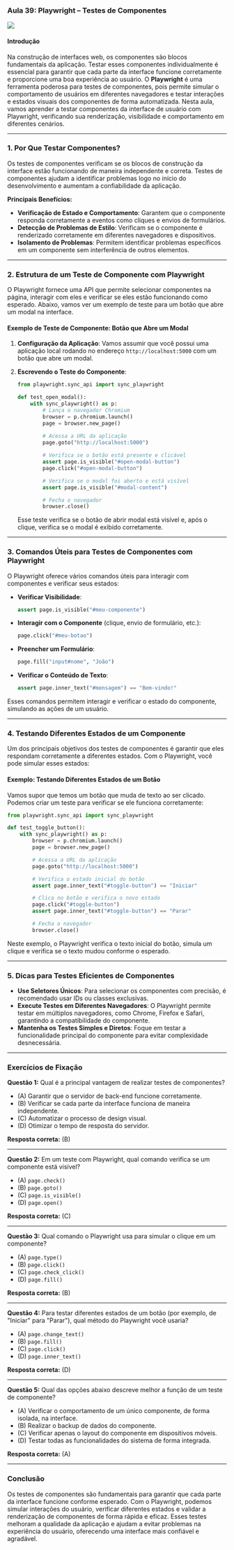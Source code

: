 ### Aula 39: Playwright – Testes de Componentes
![](./assets/39.jpeg)
#### Introdução

Na construção de interfaces web, os componentes são blocos fundamentais da aplicação. Testar esses componentes individualmente é essencial para garantir que cada parte da interface funcione corretamente e proporcione uma boa experiência ao usuário. O **Playwright** é uma ferramenta poderosa para testes de componentes, pois permite simular o comportamento de usuários em diferentes navegadores e testar interações e estados visuais dos componentes de forma automatizada. Nesta aula, vamos aprender a testar componentes da interface de usuário com Playwright, verificando sua renderização, visibilidade e comportamento em diferentes cenários.

---

### 1. Por Que Testar Componentes?

Os testes de componentes verificam se os blocos de construção da interface estão funcionando de maneira independente e correta. Testes de componentes ajudam a identificar problemas logo no início do desenvolvimento e aumentam a confiabilidade da aplicação.

**Principais Benefícios:**
- **Verificação de Estado e Comportamento**: Garantem que o componente responda corretamente a eventos como cliques e envios de formulários.
- **Detecção de Problemas de Estilo**: Verificam se o componente é renderizado corretamente em diferentes navegadores e dispositivos.
- **Isolamento de Problemas**: Permitem identificar problemas específicos em um componente sem interferência de outros elementos.

---

### 2. Estrutura de um Teste de Componente com Playwright

O Playwright fornece uma API que permite selecionar componentes na página, interagir com eles e verificar se eles estão funcionando como esperado. Abaixo, vamos ver um exemplo de teste para um botão que abre um modal na interface.

#### Exemplo de Teste de Componente: Botão que Abre um Modal

1. **Configuração da Aplicação**: Vamos assumir que você possui uma aplicação local rodando no endereço `http://localhost:5000` com um botão que abre um modal.

2. **Escrevendo o Teste do Componente**:

   ```python
   from playwright.sync_api import sync_playwright

   def test_open_modal():
       with sync_playwright() as p:
           # Lança o navegador Chromium
           browser = p.chromium.launch()
           page = browser.new_page()
           
           # Acessa a URL da aplicação
           page.goto("http://localhost:5000")

           # Verifica se o botão está presente e clicável
           assert page.is_visible("#open-modal-button")
           page.click("#open-modal-button")

           # Verifica se o modal foi aberto e está visível
           assert page.is_visible("#modal-content")

           # Fecha o navegador
           browser.close()
   ```

   Esse teste verifica se o botão de abrir modal está visível e, após o clique, verifica se o modal é exibido corretamente.

---

### 3. Comandos Úteis para Testes de Componentes com Playwright

O Playwright oferece vários comandos úteis para interagir com componentes e verificar seus estados:

- **Verificar Visibilidade**:
  ```python
  assert page.is_visible("#meu-componente")
  ```

- **Interagir com o Componente** (clique, envio de formulário, etc.):
  ```python
  page.click("#meu-botao")
  ```

- **Preencher um Formulário**:
  ```python
  page.fill("input#nome", "João")
  ```

- **Verificar o Conteúdo de Texto**:
  ```python
  assert page.inner_text("#mensagem") == "Bem-vindo!"
  ```

Esses comandos permitem interagir e verificar o estado do componente, simulando as ações de um usuário.

---

### 4. Testando Diferentes Estados de um Componente

Um dos principais objetivos dos testes de componentes é garantir que eles respondam corretamente a diferentes estados. Com o Playwright, você pode simular esses estados:

#### Exemplo: Testando Diferentes Estados de um Botão

Vamos supor que temos um botão que muda de texto ao ser clicado. Podemos criar um teste para verificar se ele funciona corretamente:

```python
from playwright.sync_api import sync_playwright

def test_toggle_button():
    with sync_playwright() as p:
        browser = p.chromium.launch()
        page = browser.new_page()

        # Acessa a URL da aplicação
        page.goto("http://localhost:5000")

        # Verifica o estado inicial do botão
        assert page.inner_text("#toggle-button") == "Iniciar"

        # Clica no botão e verifica o novo estado
        page.click("#toggle-button")
        assert page.inner_text("#toggle-button") == "Parar"

        # Fecha o navegador
        browser.close()
```

Neste exemplo, o Playwright verifica o texto inicial do botão, simula um clique e verifica se o texto mudou conforme o esperado.

---

### 5. Dicas para Testes Eficientes de Componentes

- **Use Seletores Únicos**: Para selecionar os componentes com precisão, é recomendado usar IDs ou classes exclusivas.
- **Execute Testes em Diferentes Navegadores**: O Playwright permite testar em múltiplos navegadores, como Chrome, Firefox e Safari, garantindo a compatibilidade do componente.
- **Mantenha os Testes Simples e Diretos**: Foque em testar a funcionalidade principal do componente para evitar complexidade desnecessária.

---

### Exercícios de Fixação

**Questão 1:** Qual é a principal vantagem de realizar testes de componentes?
- (A) Garantir que o servidor de back-end funcione corretamente.
- (B) Verificar se cada parte da interface funciona de maneira independente.
- (C) Automatizar o processo de design visual.
- (D) Otimizar o tempo de resposta do servidor.

**Resposta correta:** (B)

---

**Questão 2:** Em um teste com Playwright, qual comando verifica se um componente está visível?
- (A) `page.check()`
- (B) `page.goto()`
- (C) `page.is_visible()`
- (D) `page.open()`

**Resposta correta:** (C)

---

**Questão 3:** Qual comando o Playwright usa para simular o clique em um componente?
- (A) `page.type()`
- (B) `page.click()`
- (C) `page.check_click()`
- (D) `page.fill()`

**Resposta correta:** (B)

---

**Questão 4:** Para testar diferentes estados de um botão (por exemplo, de "Iniciar" para "Parar"), qual método do Playwright você usaria?
- (A) `page.change_text()`
- (B) `page.fill()`
- (C) `page.click()`
- (D) `page.inner_text()`

**Resposta correta:** (D)

---

**Questão 5:** Qual das opções abaixo descreve melhor a função de um teste de componente?
- (A) Verificar o comportamento de um único componente, de forma isolada, na interface.
- (B) Realizar o backup de dados do componente.
- (C) Verificar apenas o layout do componente em dispositivos móveis.
- (D) Testar todas as funcionalidades do sistema de forma integrada.

**Resposta correta:** (A)

---

### Conclusão

Os testes de componentes são fundamentais para garantir que cada parte da interface funcione conforme esperado. Com o Playwright, podemos simular interações do usuário, verificar diferentes estados e validar a renderização de componentes de forma rápida e eficaz. Esses testes melhoram a qualidade da aplicação e ajudam a evitar problemas na experiência do usuário, oferecendo uma interface mais confiável e agradável.